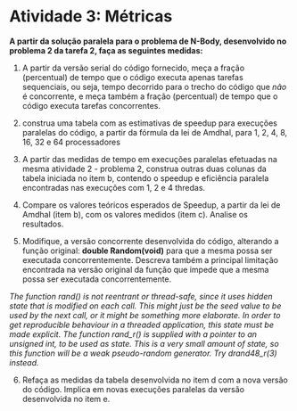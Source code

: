 # Atividade 3: Métricas

__A partir da solução paralela para o problema de N-Body, desenvolvido no problema 2 da tarefa 2, faça as seguintes medidas:__

1. A partir da versão serial do código fornecido, meça a fração (percentual) de tempo que o código executa apenas tarefas sequenciais, ou seja, tempo decorrido para o trecho do código que _não_ é concorrente, e meça também a fração (percentual) de tempo que o código executa tarefas concorrentes.

2. construa uma tabela com as estimativas de speedup para execuções paralelas do código, a partir da fórmula da lei de Amdhal, para 1, 2, 4, 8, 16, 32 e 64 processadores

3. A partir das medidas de tempo em execuções paralelas efetuadas na mesma atividade 2 - problema 2, construa outras duas colunas da tabela iniciada no item b, contendo o speedup e eficiência paralela encontradas nas execuções com 1, 2 e 4 thredas.

4. Compare os valores teóricos esperados de Speedup, a partir da lei de Amdhal (item b), com os valores medidos (item c). Analise os resultados.

5. Modifique, a versão concorrente desenvolvida do código, alterando a função original: __double Random(void)__ para que a mesma possa ser executada concorrentemente. Descreva também a principal limitação encontrada na versão original da função que impede que a mesma possa ser executada concorrentemente.

_The function rand() is not reentrant or thread-safe, since it uses hidden state that is modified on each call. This might just be the seed value to be used by the next call, or it might be something more elaborate. In order to get reproducible behaviour in a threaded application, this state must be made explicit. The function  rand_r() is supplied with a pointer to an unsigned int, to be used as state. This is a very small amount of state, so this function will be a weak pseudo-random generator. Try  drand48_r(3) instead._

6. Refaça as medidas da tabela desenvolvida no item d com a nova versão do código. Implica em novas execuções paralelas da versão desenvolvida no item e.
